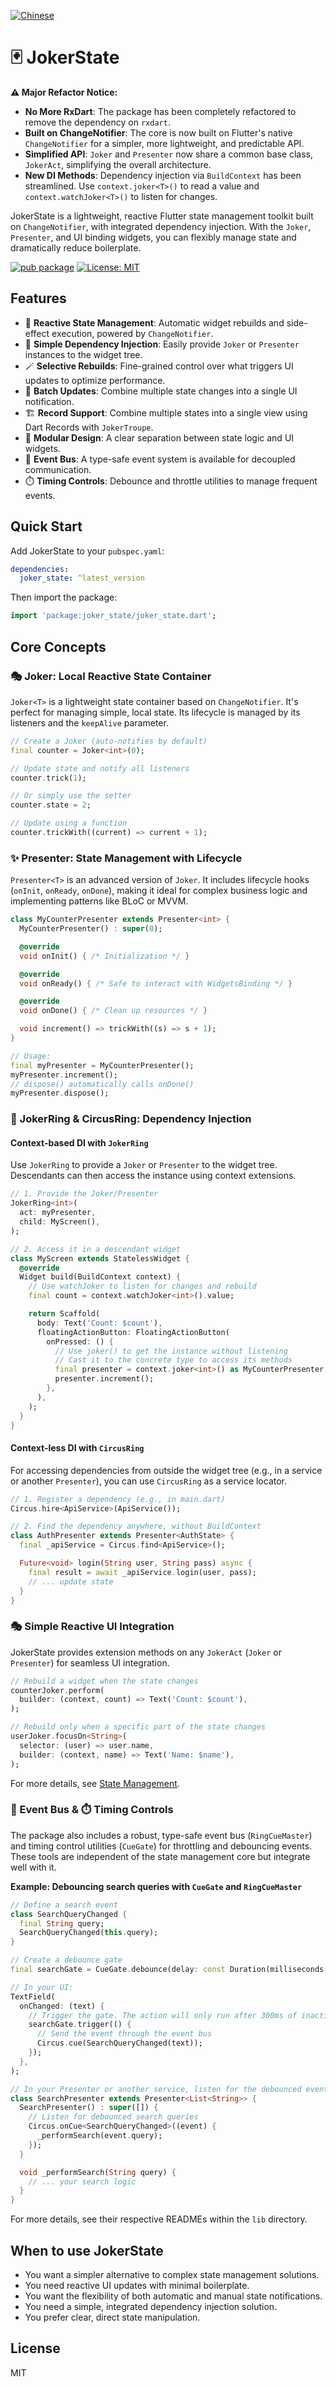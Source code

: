 [![Chinese](https://img.shields.io/badge/Language-Chinese-blueviolet?style=for-the-badge)](README-zh.md)

# 🃏 JokerState

**⚠️ Major Refactor Notice:**
- **No More RxDart**: The package has been completely refactored to remove the dependency on `rxdart`.
- **Built on ChangeNotifier**: The core is now built on Flutter's native `ChangeNotifier` for a simpler, more lightweight, and predictable API.
- **Simplified API**: `Joker` and `Presenter` now share a common base class, `JokerAct`, simplifying the overall architecture.
- **New DI Methods**: Dependency injection via `BuildContext` has been streamlined. Use `context.joker<T>()` to read a value and `context.watchJoker<T>()` to listen for changes.

JokerState is a lightweight, reactive Flutter state management toolkit built on `ChangeNotifier`, with integrated dependency injection.
With the `Joker`, `Presenter`, and UI binding widgets, you can flexibly manage state and dramatically reduce boilerplate.

[![pub package](https://img.shields.io/pub/v/joker_state.svg)](https://pub.dev/packages/joker_state)
[![License: MIT](https://img.shields.io/badge/License-MIT-yellow.svg)](https://opensource.org/licenses/MIT)

## Features

- 🧠 **Reactive State Management**: Automatic widget rebuilds and side-effect execution, powered by `ChangeNotifier`.
- 💉 **Simple Dependency Injection**: Easily provide `Joker` or `Presenter` instances to the widget tree.
- 🪄 **Selective Rebuilds**: Fine-grained control over what triggers UI updates to optimize performance.
- 🔄 **Batch Updates**: Combine multiple state changes into a single UI notification.
- 🏗️ **Record Support**: Combine multiple states into a single view using Dart Records with `JokerTroupe`.
- 🧩 **Modular Design**: A clear separation between state logic and UI widgets.
- 📢 **Event Bus**: A type-safe event system is available for decoupled communication.
- ⏱️ **Timing Controls**: Debounce and throttle utilities to manage frequent events.

## Quick Start

Add JokerState to your `pubspec.yaml`:

```yaml
dependencies:
  joker_state: ^latest_version
```

Then import the package:

```dart
import 'package:joker_state/joker_state.dart';
```

## Core Concepts

### 🎭 Joker: Local Reactive State Container

`Joker<T>` is a lightweight state container based on `ChangeNotifier`. It's perfect for managing simple, local state. Its lifecycle is managed by its listeners and the `keepAlive` parameter.

```dart
// Create a Joker (auto-notifies by default)
final counter = Joker<int>(0);

// Update state and notify all listeners
counter.trick(1);

// Or simply use the setter
counter.state = 2;

// Update using a function
counter.trickWith((current) => current + 1);
```

### ✨ Presenter: State Management with Lifecycle

`Presenter<T>` is an advanced version of `Joker`. It includes lifecycle hooks (`onInit`, `onReady`, `onDone`), making it ideal for complex business logic and implementing patterns like BLoC or MVVM.

```dart
class MyCounterPresenter extends Presenter<int> {
  MyCounterPresenter() : super(0);

  @override
  void onInit() { /* Initialization */ }

  @override
  void onReady() { /* Safe to interact with WidgetsBinding */ }

  @override
  void onDone() { /* Clean up resources */ }

  void increment() => trickWith((s) => s + 1);
}

// Usage:
final myPresenter = MyCounterPresenter();
myPresenter.increment();
// dispose() automatically calls onDone()
myPresenter.dispose();
```

### 🎪 JokerRing & CircusRing: Dependency Injection

#### Context-based DI with `JokerRing`
Use `JokerRing` to provide a `Joker` or `Presenter` to the widget tree. Descendants can then access the instance using context extensions.

```dart
// 1. Provide the Joker/Presenter
JokerRing<int>(
  act: myPresenter,
  child: MyScreen(),
);

// 2. Access it in a descendant widget
class MyScreen extends StatelessWidget {
  @override
  Widget build(BuildContext context) {
    // Use watchJoker to listen for changes and rebuild
    final count = context.watchJoker<int>().value;

    return Scaffold(
      body: Text('Count: $count'),
      floatingActionButton: FloatingActionButton(
        onPressed: () {
          // Use joker() to get the instance without listening
          // Cast it to the concrete type to access its methods
          final presenter = context.joker<int>() as MyCounterPresenter;
          presenter.increment();
        },
      ),
    );
  }
}
```

#### Context-less DI with `CircusRing`
For accessing dependencies from outside the widget tree (e.g., in a service or another `Presenter`), you can use `CircusRing` as a service locator.

```dart
// 1. Register a dependency (e.g., in main.dart)
Circus.hire<ApiService>(ApiService());

// 2. Find the dependency anywhere, without BuildContext
class AuthPresenter extends Presenter<AuthState> {
  final _apiService = Circus.find<ApiService>();

  Future<void> login(String user, String pass) async {
    final result = await _apiService.login(user, pass);
    // ... update state
  }
}
```

### 🎭 Simple Reactive UI Integration

JokerState provides extension methods on any `JokerAct` (`Joker` or `Presenter`) for seamless UI integration.

```dart
// Rebuild a widget when the state changes
counterJoker.perform(
  builder: (context, count) => Text('Count: $count'),
);

// Rebuild only when a specific part of the state changes
userJoker.focusOn<String>(
  selector: (user) => user.name,
  builder: (context, name) => Text('Name: $name'),
);
```

For more details, see [State Management](https://github.com/Aykahshi/joker_state/blob/master/packages/joker_state/lib/src/state_management/README-state-en.md).

### 📢 Event Bus & ⏱️ Timing Controls

The package also includes a robust, type-safe event bus (`RingCueMaster`) and timing control utilities (`CueGate`) for throttling and debouncing events. These tools are independent of the state management core but integrate well with it.

**Example: Debouncing search queries with `CueGate` and `RingCueMaster`**

```dart
// Define a search event
class SearchQueryChanged {
  final String query;
  SearchQueryChanged(this.query);
}

// Create a debounce gate
final searchGate = CueGate.debounce(delay: const Duration(milliseconds: 300));

// In your UI:
TextField(
  onChanged: (text) {
    // Trigger the gate. The action will only run after 300ms of inactivity.
    searchGate.trigger(() {
      // Send the event through the event bus
      Circus.cue(SearchQueryChanged(text));
    });
  },
);

// In your Presenter or another service, listen for the debounced event:
class SearchPresenter extends Presenter<List<String>> {
  SearchPresenter() : super([]) {
    // Listen for debounced search queries
    Circus.onCue<SearchQueryChanged>((event) {
      _performSearch(event.query);
    });
  }

  void _performSearch(String query) {
    // ... your search logic
  }
}
```

For more details, see their respective READMEs within the `lib` directory.

## When to use JokerState

- You want a simpler alternative to complex state management solutions.
- You need reactive UI updates with minimal boilerplate.
- You want the flexibility of both automatic and manual state notifications.
- You need a simple, integrated dependency injection solution.
- You prefer clear, direct state manipulation.

## License

MIT
